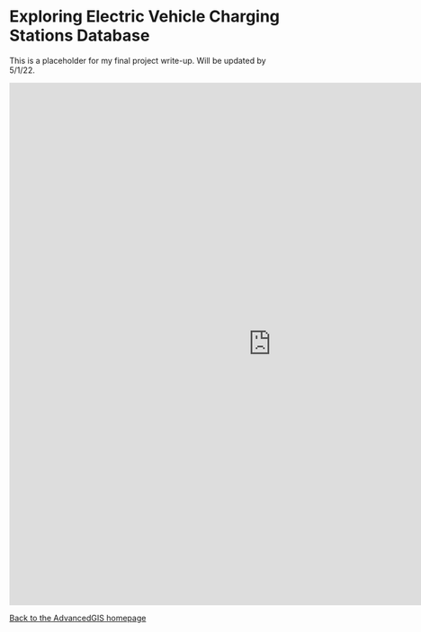 #  Exploring Electric Vehicle Charging Stations Database

This is a placeholder for my final project write-up. Will be updated by 5/1/22.

<iframe src="https://insights.arcgis.com/index.html?rsource=https%3A%2F%2Fwww.esri.com%2Fen-us%2Farcgis%2Fproducts%2Farcgis-insights%2Fsign-in#/embed/6bd6c6fc9e3440978b43465f8575afca" width="930" height="930" frameborder="0"></iframe>


[Back to the AdvancedGIS homepage](/README.md)
